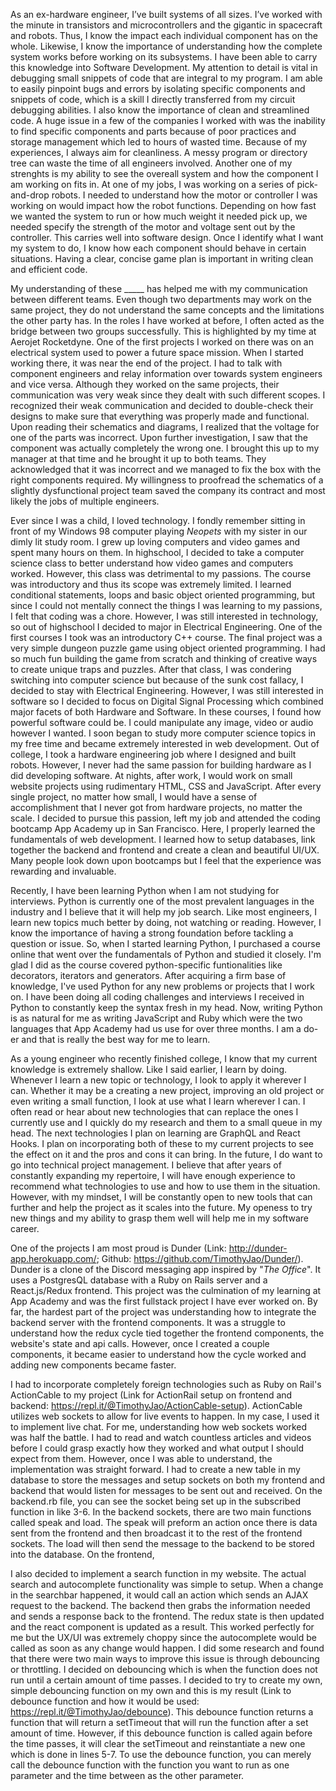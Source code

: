As an ex-hardware engineer, I’ve built systems of all sizes. I’ve worked with the minute in transistors and microcontrollers and the gigantic in spacecraft and robots. Thus, I know the impact each individual component has on the whole. Likewise, I know the importance of understanding how the complete system works before working on its subsystems. I have been able to carry this knowledge into Software Development. My attention to detail is vital in debugging small snippets of code that are integral to my program. I am able to easily pinpoint bugs and errors by isolating specific components and snippets of code, which is a skill I directly transferred from my circuit debugging abilities. I also know the importance of clean and streamlined code. A huge issue in a few of the companies I worked with was the inability to find specific components and parts because of poor practices and storage management which led to hours of wasted time. Because of my experiences, I always aim for cleanliness. A messy program or directory tree can waste the time of all engineers involved. Another one of my strenghts is my ability to see the overeall system and how the component I am working on fits in. At one of my jobs, I was working on a series of pick-and-drop robots. I needed to understand how the motor or controller I was working on would impact how the robot functions. Depending on how fast we wanted the system to run or how much weight it needed pick up, we needed specify the strength of the motor and voltage sent out by the controller. This carries well into software design. Once I identify what I want my system to do, I know how each component should behave in certain situations. Having a clear, concise game plan is important in writing clean and efficient code.

My understanding of these _____ has helped me with my communication between different teams. Even though two departments may work on the same project, they do not understand the same concepts and the limitations the other party has. In the roles I have worked at before, I often acted as the bridge between two groups successfully. This is highlighted by my time at Aerojet Rocketdyne. One of the first projects I worked on there was on an electrical system used to power a future space mission. When I started working there, it was near the end of the project. I had to talk with component engineers and relay information over towards system engineers and vice versa. Although they worked on the same projects, their communication was very weak since they dealt with such different scopes. I recognized their weak communication and decided to double-check their designs to make sure that everything was properly made and functional. Upon reading their schematics and diagrams, I realized that the voltage for one of the parts was incorrect. Upon further investigation, I saw that the component was actually completely the wrong one. I brought this up to my manager at that time and he brought it up to both teams. They acknowledged that it was incorrect and we managed to fix the box with the right components required. My willingness to proofread the schematics of a slightly dysfunctional project team saved the company its contract and most likely the jobs of multiple engineers.




Ever since I was a child, I loved technology. I fondly remember sitting in front of my Windows 98 computer playing *Neopets* with my sister in our dimly lit study room. I grew up loving computers and video games and spent many hours on them. In highschool, I decided to take a computer science class to better understand how video games and computers worked. However, this class was detrimental to my passions. The course was introductory and thus its scope was extremely limited. I learned conditional statements, loops and basic object oriented programming, but since I could not mentally connect the things I was learning to my passions, I felt that coding was a chore. However, I was still interested in technology, so out of highschool I decided to major in Electrical Engineering. One of the first courses I took was an introductory C++ course. The final project was a very simple dungeon puzzle game using object oriented programming. I had so much fun building the game from scratch and thinking of creative ways to create unique traps and puzzles. After that class, I was condering switching into computer science but because of the sunk cost fallacy, I decided to stay with Electrical Engineering. However, I was still interested in software so I decided to focus on Digital Signal Processing which combined major facets of both Hardware and Software. In these courses, I found how powerful software could be. I could manipulate any image, video or audio however I wanted. I soon began to study more computer science topics in my free time and became extremely interested in web development. Out of college, I took a hardware engineering job where I designed and built robots. However, I never had the same passion for building hardware as I did developing software. At nights, after work, I would work on small website projects using rudimentary HTML, CSS and JavaScript. After every single project, no matter how small, I would have a sense of accomplishment that I never got from hardware projects, no matter the scale. I decided to pursue this passion, left my job and attended the coding bootcamp App Academy up in San Francisco. Here, I properly learned the fundamentals of web development. I learned how to setup databases, link together the backend and frontend and create a clean and beautiful UI/UX. Many people look down upon bootcamps but I feel that the experience was rewarding and invaluable.

Recently, I have been learning Python when I am not studying for interviews. Python is currently one of the most prevalent languages in the industry and I believe that it will help my job search. Like most engineers, I learn new topics much better by doing, not watching or reading. However, I know the importance of having a strong foundation before tackling a question or issue. So, when I started learning Python, I purchased a course online that went over the fundamentals of Python and studied it closely. I'm glad I did as the course covered python-specific funtionalities like decorators, iterators and generators. After acquiring a firm base of knowledge, I've used Python for any new problems or projects that I work on. I have been doing all coding challenges and interviews I received in Python to constantly keep the syntax fresh in my head. Now, writing Python is as natural for me as writing JavaScript and Ruby which were the two languages that App Academy had us use for over three months. I am a do-er and that is really the best way for me to learn.

As a young engineer who recently finished college, I know that my current knowledge is extremely shallow. Like I said earlier, I learn by doing. Whenever I learn a new topic or technology, I look to apply it wherever I can. Whether it may be a creating a new project, improving an old project or even writing a small function, I look at use what I learn wherever I can. I often read or hear about new technologies that can replace the ones I currently use and I quickly do my research and them to a small queue in my head. The next technologies I plan on learning are GraphQL and React Hooks. I plan on incorporating both of these to my current projects to see the effect on it and the pros and cons it can bring. In the future, I do want to go into technical project management. I believe that after years of constantly expanding my repertoire, I will have enough experience to recommend what technologies to use and how to use them in the situation. However, with my mindset, I will be constantly open to new tools that can further and help the project as it scales into the future. My openess to try new things and my ability to grasp them well will help me in my software career.




One of the projects I am most proud is Dunder (Link: http://dunder-app.herokuapp.com/; Github: https://github.com/TimothyJao/Dunder/). Dunder is a clone of the Discord messaging app inspired by "*The Office*". It uses a PostgresQL database with a Ruby on Rails server and a React.js/Redux frontend. This project was the culmination of my learning at App Academy and was the first fullstack project I have ever worked on. By far, the hardest part of the project was understanding how to integrate the backend server with the frontend components. It was a struggle to understand how the redux cycle tied together the frontend components, the website's state and api calls. However, once I created a couple components, it became easier to understand how the cycle worked and adding new components became faster. 

I had to incorporate completely foreign technologies such as Ruby on Rail's ActionCable to my project (Link for ActionRail setup on frontend and backend: https://repl.it/@TimothyJao/ActionCable-setup). ActionCable utilizes web sockets to allow for live events to happen. In my case, I used it to implement live chat. For me, understanding how web sockets worked was half the battle. I had to read and watch countless articles and videos before I could grasp exactly how they worked and what output I should expect from them. However, once I was able to understand, the implementation was straight forward. I had to create a new table in my database to store the messages and setup sockets on both my frontend and backend that would listen for messages to be sent out and received. On the backend.rb file, you can see the socket being set up in the subscribed function in like 3-6. In the backend sockets, there are two main functions called speak and load. The speak will preform an action once there is data sent from the frontend and then broadcast it to the rest of the frontend sockets. The load will then send the message to the backend to be stored into the database. On the frontend, 

I also decided to implement a search function in my website. The actual search and autocomplete functionality was simple to setup. When a change in the searchbar happened, it would call an action which sends an AJAX request to the backend. The backend then grabs the information needed and sends a response back to the frontend. The redux state is then updated and the react component is updated as a result. This worked perfectly for me but the UX/UI was extremely choppy since the autocomplete would be called as soon as any change would happen. I did some research and found that there were two main ways to improve this issue is through debouncing or throttling. I decided on debouncing which is when the function does not run until a certain amount of time passes. I decided to try to create my own, simple debouncing function on my own and this is my result (Link to debounce function and how it would be used: https://repl.it/@TimothyJao/debounce). This debounce function returns a function that will return a setTimeout that will run the function after a set amount of time. However, if this debounce function is called again before the time passes, it will clear the setTimeout and reinstantiate a new one which is done in lines 5-7. To use the debounce function, you can merely call the debounce function with the function you want to run as one parameter and the time between as the other parameter.